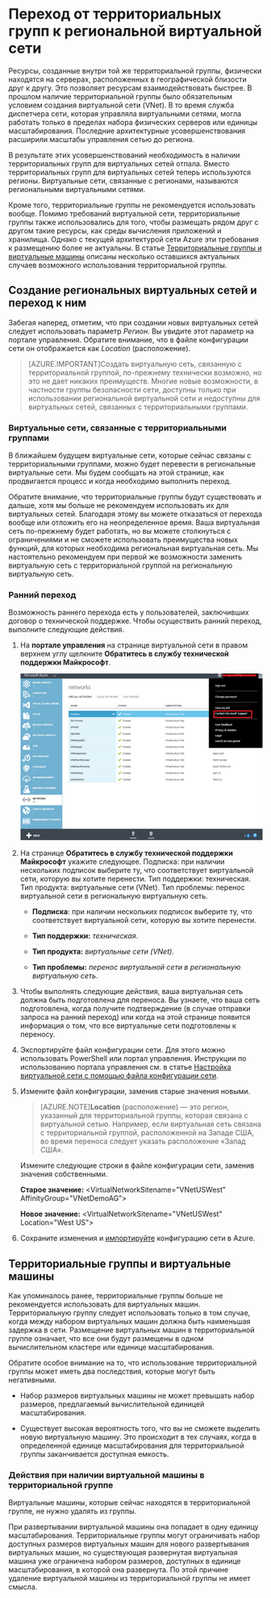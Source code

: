 <properties 
   pageTitle="Переход от территориальных групп к региональной виртуальной сети"
   description="Узнайте, как перейти от территориальных групп к региональным виртуальным сетям."
   services="virtual-network"
   documentationCenter="na"
   authors="telmosampaio"
   manager="carolz"
   editor="tysonn" />
<tags 
   ms.service="virtual-network"
   ms.devlang="na"
   ms.topic="article"
   ms.tgt_pltfrm="na"
   ms.workload="infrastructure-services"
   ms.date="05/29/2015"
   ms.author="telmos" />

# Переход от территориальных групп к региональной виртуальной сети

Ресурсы, созданные внутри той же территориальной группы, физически находятся на серверах, расположенных в географической близости друг к другу. Это позволяет ресурсам взаимодействовать быстрее. В прошлом наличие территориальной группы было обязательным условием создания виртуальной сети (VNet). В то время служба диспетчера сети, которая управляла виртуальными сетями, могла работать только в пределах набора физических серверов или единицы масштабирования. Последние архитектурные усовершенствования расширили масштабы управления сетью до региона.

В результате этих усовершенствований необходимость в наличии территориальных групп для виртуальных сетей отпала. Вместо территориальных групп для виртуальных сетей теперь используются регионы. Виртуальные сети, связанные с регионами, называются региональными виртуальными сетями.

Кроме того, территориальные группы не рекомендуется использовать вообще. Помимо требований виртуальной сети, территориальные группы также использовались для того, чтобы размещать рядом друг с другом такие ресурсы, как среды вычисления приложений и хранилища. Однако с текущей архитектурой сети Azure эти требования к размещению более не актуальны. В статье [Территориальные группы и виртуальные машины](#Affinity-groups-and-VMs) описаны несколько оставшихся актуальных случаев возможного использования территориальной группы.

## Создание региональных виртуальных сетей и переход к ним

Забегая наперед, отметим, что при создании новых виртуальных сетей следует использовать параметр *Регион*. Вы увидите этот параметр на портале управления. Обратите внимание, что в файле конфигурации сети он отображается как *Location* (расположение).

>[AZURE.IMPORTANT]Создать виртуальную сеть, связанную с территориальной группой, по-прежнему технически возможно, но это не дает никаких преимуществ. Многие новые возможности, в частности группы безопасности сети, доступны только при использовании региональной виртуальной сети и недоступны для виртуальных сетей, связанных с территориальными группами.

### Виртуальные сети, связанные с территориальными группами

В ближайшем будущем виртуальные сети, которые сейчас связаны с территориальными группами, можно будет перевести в региональные виртуальные сети. Мы будем сообщать на этой странице, как продвигается процесс и когда необходимо выполнить переход.

Обратите внимание, что территориальные группы будут существовать и дальше, хотя мы больше не рекомендуем использовать их для виртуальных сетей. Благодаря этому вы можете отказаться от перехода вообще или отложить его на неопределенное время. Ваша виртуальная сеть по-прежнему будет работать, но вы можете столкнуться с ограничениями и не сможете использовать преимущества новых функций, для которых необходима региональная виртуальная сеть. Мы настоятельно рекомендуем при первой же возможности заменить виртуальную сеть с территориальной группой на региональную виртуальную сеть.

### Ранний переход

Возможность раннего перехода есть у пользователей, заключивших договор о технической поддержке. Чтобы осуществить ранний переход, выполните следующие действия.

1. На **портале управления** на странице виртуальной сети в правом верхнем углу щелкните **Обратитесь в службу технической поддержки Майкрософт**.

	![Запрос на переход в региональную виртуальную сеть](./media/virtual-networks-migrate-to-regional-vnet/IC790447.png)

1. На странице **Обратитесь в службу технической поддержки Майкрософт** укажите следующее. Подписка: при наличии нескольких подписок выберите ту, что соответствует виртуальной сети, которую вы хотите перенести. Тип поддержки: техническая. Тип продукта: виртуальные сети (VNet). Тип проблемы: перенос виртуальной сети в региональную виртуальную сеть.

	- **Подписка**: при наличии нескольких подписок выберите ту, что соответствует виртуальной сети, которую вы хотите перенести.

	- **Тип поддержки:** *техническая*.

	- **Тип продукта:** *виртуальные сети (VNet)*.

	- **Тип проблемы:** *перенос виртуальной сети в региональную виртуальную сеть*.

1. Чтобы выполнять следующие действия, ваша виртуальная сеть должна быть подготовлена для переноса. Вы узнаете, что ваша сеть подготовлена, когда получите подтверждение (в случае отправки запроса на ранний переход) или когда на этой странице появится информация о том, что все виртуальные сети подготовлены к переносу.

1. Экспортируйте файл конфигурации сети. Для этого можно использовать PowerShell или портал управления. Инструкции по использованию портала управления см. в статье [Настройка виртуальной сети с помощью файла конфигурации сети](../virtual-networks-using-network-configuration-file/).

1. Измените файл конфигурации, заменив старые значения новыми.

	> [AZURE.NOTE]**Location** (расположение) — это регион, указанный для территориальной группы, которая связана с виртуальной сетью. Например, если виртуальная сеть связана с территориальной группой, расположенной на Западе США, во время переноса следует указать расположение «Запад США».
	
	Измените следующие строки в файле конфигурации сети, заменив значения собственными.

	**Старое значение:** <VirtualNetworkSitename="VNetUSWest" AffinityGroup="VNetDemoAG">

	**Новое значение:** <VirtualNetworkSitename="VNetUSWest" Location="West US">

1. Сохраните изменения и [импортируйте](../virtual-networks-using-network-configuration-file/) конфигурацию сети в Azure.

## Территориальные группы и виртуальные машины

Как упоминалось ранее, территориальные группы больше не рекомендуется использовать для виртуальных машин. Территориальную группу следует использовать только в том случае, когда между набором виртуальных машин должна быть наименьшая задержка в сети. Размещение виртуальных машин в территориальной группе означает, что все они будут размещены в одном вычислительном кластере или единице масштабирования.

Обратите особое внимание на то, что использование территориальной группы может иметь два последствия, которые могут быть негативными.

- Набор размеров виртуальных машины не может превышать набор размеров, предлагаемый вычислительной единицей масштабирования.

- Существует высокая вероятность того, что вы не сможете выделить новую виртуальную машину. Это происходит в тех случаях, когда в определенной единице масштабирования для территориальной группы заканчивается доступная емкость.

### Действия при наличии виртуальной машины в территориальной группе

Виртуальные машины, которые сейчас находятся в территориальной группе, не нужно удалять из группы.

При развертывании виртуальной машины она попадает в одну единицу масштабирования. Территориальные группы могут ограничивать набор доступных размеров виртуальных машин для нового развертывания виртуальных машин, но существующая развернутая виртуальная машина уже ограничена набором размеров, доступных в единице масштабирования, в которой она развернута. По этой причине удаление виртуальной машины из территориальной группы не имеет смысла.
 

<!---HONumber=62-->